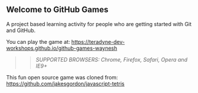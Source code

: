 ## Welcome to GitHub Games

A project based learning activity for people who are getting started with Git and GitHub.

You can play the game at:  https://teradyne-dev-workshops.github.io/github-games-waynesh

>> _*SUPPORTED BROWSERS*: Chrome, Firefox, Safari, Opera and IE9+_

This fun open source game was cloned from: https://github.com/jakesgordon/javascript-tetris
